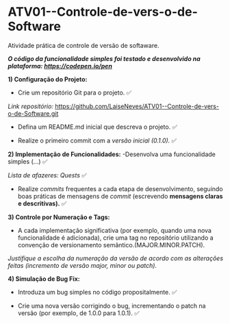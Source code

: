 # ATV01--Controle-de-vers-o-de-Software
Atividade prática de controle de versão de softaware.

***O código da funcionalidade simples foi testado e desenvolvido na plataforma: https://codepen.io/pen***



**1) Configuração do Projeto:**

- Crie um repositório Git para o projeto. ✅ 

*Link repositório:* https://github.com/LaiseNeves/ATV01--Controle-de-vers-o-de-Software.git 

- Defina um README.md inicial que descreva o projeto. ✅ 

- Realize o primeiro commit com a *versão inicial (0.1.0).*  ✅


**2) Implementação de Funcionalidades:**
-Desenvolva uma funcionalidade simples (...)  ✅

*Lista de afazeres: Quests*  ✅

- Realize *commits* frequentes a cada etapa de desenvolvimento, seguindo boas práticas de mensagens de *commit* (escrevendo **mensagens claras e descritivas).** ✅

**3) Controle por Numeração e Tags:**

- A cada implementação significativa (por exemplo, quando uma nova funcionalidade é adicionada), crie uma tag no repositório utilizando a convenção de versionamento semântico.(MAJOR.MINOR.PATCH).  

*Justifique a escolha da numeração da versão de acordo com as alterações feitas (incremento de versão major, minor ou patch).* 
 



**4) Simulação de Bug Fix:**

- Introduza um bug simples no código propositalmente.  ✅ 
  
- Crie uma nova versão corrigindo o bug, incrementando o patch na versão (por exemplo, de 1.0.0 para 1.0.1). ✅ 



